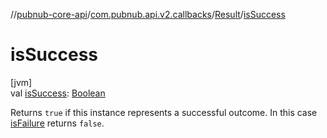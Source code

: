 //[pubnub-core-api](../../../index.md)/[com.pubnub.api.v2.callbacks](../index.md)/[Result](index.md)/[isSuccess](is-success.md)

# isSuccess

[jvm]\
val [isSuccess](is-success.md): [Boolean](https://kotlinlang.org/api/latest/jvm/stdlib/kotlin/-boolean/index.html)

Returns `true` if this instance represents a successful outcome. In this case [isFailure](is-failure.md) returns `false`.
